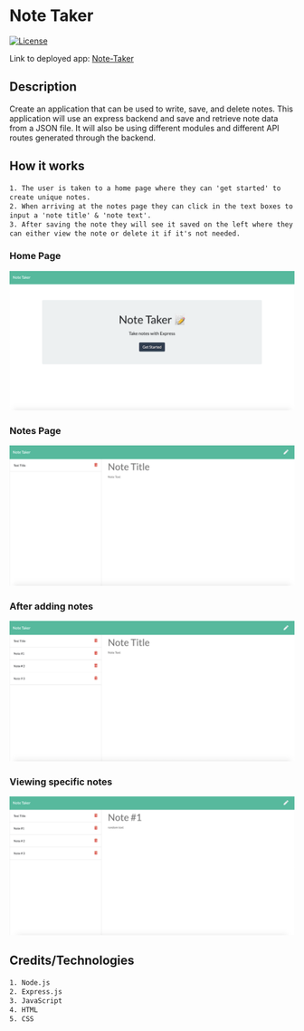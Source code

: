 # Note Taker

[![License](https://img.shields.io/badge/License-MIT-blue.svg)](https://opensource.org/licenses/MIT)

Link to deployed app: [Note-Taker](https://murmuring-shore-68686.herokuapp.com)

## Description
Create an application that can be used to write, save, and delete notes. This application will use an express backend and save and retrieve note data from a JSON file. It will also be using different modules and different API routes generated through the backend.

## How it works
    1. The user is taken to a home page where they can 'get started' to create unique notes. 
    2. When arriving at the notes page they can click in the text boxes to input a 'note title' & 'note text'. 
    3. After saving the note they will see it saved on the left where they can either view the note or delete it if it's not needed.

### Home Page 
![Note Taker](images/note-taker-home-page.png)

### Notes Page 
![Note Taker](images/note-taker-notes-page.png)

### After adding notes
![Note Taker](images/after-adding-notes.png)

### Viewing specific notes
![Note Taker](images/active-view.png)

## Credits/Technologies
    1. Node.js
    2. Express.js
    3. JavaScript
    4. HTML
    5. CSS